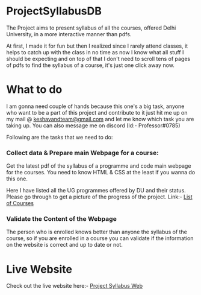 # ProjectSyllabusDB

The Project aims to present syllabus of all the courses, offered Delhi University, in a more interactive manner than pdfs.

At first, I made it for fun but then I realized since I rarely attend classes, it helps to catch up with the class in no time as now I know what all stuff I should be expecting and on top of that I don't need to scroll tens of pages of pdfs to find the syllabus of a course, it's just one click away now.

# What to do

I am gonna need couple of hands because this one's a big task, anyone who want to be a part of this project and contribute to it just hit me up on my mail @
keshavandteam@gmail.com and let me know which task you are taking up. You can also message me on discord (Id:- Professor#0785)

Following are the tasks that we need to do: 
  
<h3> Collect data & Prepare main Webpage for a course: </h3>
  Get the latest pdf of the syllabus of a programme and code main webpage for the courses. You need to know HTML & CSS at the least if you wanna do this one.
  
  Here I have listed all the UG programmes offered by DU and their status. Please go through to get a picture of the progress of the project.
  Link:- <a href="https://docs.google.com/spreadsheets/d/1h1mBcga53Sn_jPlCxbWoGJKs6_WcMs9EWP6vqZx-hCg/edit?usp=sharing">List of Courses</a>

<h3> Validate the Content of the Webpage </h3>
  The person who is enrolled knows better than anyone the syllabus of the course, so if you are enrolled in a course you can validate if the information 
  on the website is correct and up to date or not.
 
# Live Website
Check out the live website here:- <a href="https://sainikeshav.github.io/ProjectSyllabusDB/">Project Syllabus Web</a>

